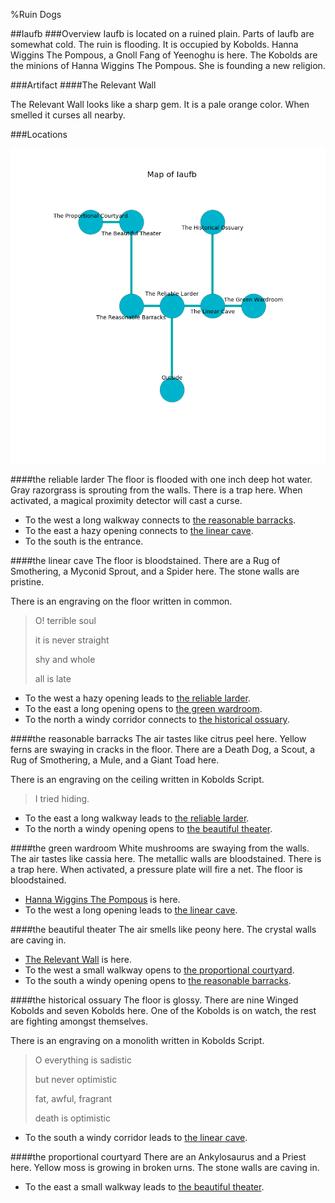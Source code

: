 %Ruin Dogs

##Iaufb
###Overview
Iaufb is located on a ruined plain. Parts of Iaufb are somewhat cold. The ruin is flooding. It is occupied by Kobolds. <a name="Hanna-Wiggins-The-Pompous"></a>Hanna Wiggins The Pompous, a Gnoll Fang of Yeenoghu is here. The Kobolds are the minions of Hanna Wiggins The Pompous. She  is founding a new religion. 



###Artifact
####<a name="The-Relevant-Wall"></a>The Relevant Wall


The Relevant Wall looks like a sharp gem. It is a pale orange color. When smelled it curses all nearby. 





###Locations


![](../v2/images/Iaufb.png)

####<a name="the-reliable-larder"></a>the reliable larder
The floor is flooded with one inch deep hot water. Gray razorgrass is sprouting from the walls. There is a trap here. When activated, a magical proximity detector will cast a curse. 



* To the west a long walkway connects to [the reasonable barracks](#the-reasonable-barracks).
* To the east a hazy opening connects to [the linear cave](#the-linear-cave).
* To the south is the entrance.


####<a name="the-linear-cave"></a>the linear cave
The floor is bloodstained. There are a Rug of Smothering, a Myconid Sprout, and a Spider here. The stone walls are pristine. 

There is an engraving on the floor written in common. 

> O! terrible soul
>
> it is never straight
>
> shy and whole
>
> all is late
>


* To the west a hazy opening leads to [the reliable larder](#the-reliable-larder).
* To the east a long opening opens to [the green wardroom](#the-green-wardroom).
* To the north a windy corridor connects to [the historical ossuary](#the-historical-ossuary).


####<a name="the-reasonable-barracks"></a>the reasonable barracks
The air tastes like citrus peel here. Yellow ferns are swaying in cracks in the floor. There are a Death Dog, a Scout, a Rug of Smothering, a Mule, and a Giant Toad here. 

There is an engraving on the ceiling written in Kobolds Script. 

> I tried hiding.
>


* To the east a long walkway leads to [the reliable larder](#the-reliable-larder).
* To the north a windy opening opens to [the beautiful theater](#the-beautiful-theater).


####<a name="the-green-wardroom"></a>the green wardroom
White mushrooms are swaying from the walls. The air tastes like cassia here. The metallic walls are bloodstained. There is a trap here. When activated, a pressure plate will fire a net. The floor is bloodstained. 



* [Hanna Wiggins The Pompous](#Hanna-Wiggins-The-Pompous) is here.
* To the west a long opening leads to [the linear cave](#the-linear-cave).


####<a name="the-beautiful-theater"></a>the beautiful theater
The air smells like peony here. The crystal walls are caving in. 



* [The Relevant Wall](#The-Relevant-Wall) is here.
* To the west a small walkway opens to [the proportional courtyard](#the-proportional-courtyard).
* To the south a windy opening opens to [the reasonable barracks](#the-reasonable-barracks).


####<a name="the-historical-ossuary"></a>the historical ossuary
The floor is glossy. There are nine Winged Kobolds and seven Kobolds here. One of the Kobolds is on watch, the rest are fighting amongst themselves. 

There is an engraving on a monolith written in Kobolds Script. 

> O everything is sadistic
>
> but never optimistic
>
> fat, awful, fragrant
>
> death is optimistic
>


* To the south a windy corridor leads to [the linear cave](#the-linear-cave).


####<a name="the-proportional-courtyard"></a>the proportional courtyard
There are an Ankylosaurus and a Priest here. Yellow moss is growing in broken urns. The stone walls are caving in. 



* To the east a small walkway leads to [the beautiful theater](#the-beautiful-theater).


